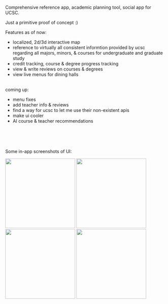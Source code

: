 Comprehensive reference app, academic planning tool, social app for UCSC.

Just a primitive proof of concept :)

Features as of now:

- localized, 2d/3d interactive map
- reference to virtually all consistent informtion provided by ucsc regarding all majors, minors, & courses for undergraduate and graduate study
- credit tracking, course & degree progress tracking
- view & write reviews on courses & degrees
- view live menus for dining halls

<br>
coming up:

- menu fixes
- add teacher info & reviews
- find a way for ucsc to let me use their non-existent apis
- make ui cooler
- AI course & teacher recommendations 


<br>
<br>
<br>


Some in-app screenshots of UI:

<img src="https://github.com/purple-prince/Slug-Course-Map/assets/65055638/b30f4bdc-3f8f-4cef-b147-c30fc14ed927" width="220">
<img src="https://github.com/purple-prince/Slug-Course-Map/assets/65055638/cf6da3e8-ffdc-4a89-9d6d-cac79d3c952f" width="220">
<img src="https://github.com/purple-prince/Slug-Course-Map/assets/65055638/f2037796-061d-4182-a2b3-f31b9d736ec6" width="220">
<img src="https://github.com/purple-prince/Slug-Course-Map/assets/65055638/060ac7df-09ec-43c4-8152-98a5a5ad1074" width="220">

